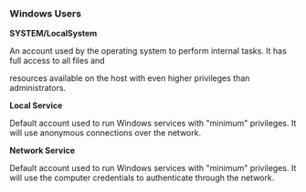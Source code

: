 ### Windows Users

**SYSTEM/LocalSystem**

An account used by the operating system to perform internal tasks. It has full access to all files and 

resources available on the host with even higher privileges than administrators.

**Local Service**

Default account used to run Windows services with "minimum" privileges. It will use anonymous connections over the network.

**Network Service**

Default account used to run Windows services with "minimum" privileges. It will use the computer credentials to authenticate through the network.
